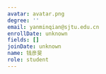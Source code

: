 ```yaml
---
avatar: avatar.png
degree: ''
email: yanminqian@sjtu.edu.cn
enrollDate: unknown
fields: []
joinDate: unknown
name: 钱彦旻
role: student
---
```

